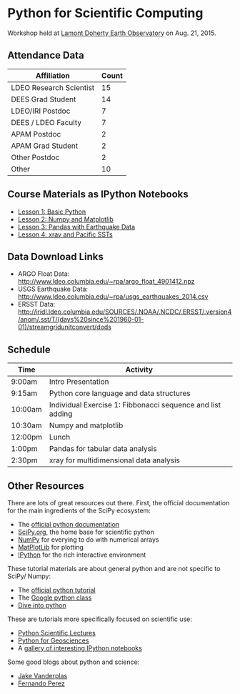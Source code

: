 # Python for Scientific Computing #

Workshop held at [Lamont Doherty Earth Observatory](http://ldeo.columbia.edu) on Aug. 21, 2015.

## Attendance Data ##

Affiliation | Count
------------|------
LDEO Research Scientist | 15
DEES Grad Student | 14
LDEO/IRI Postdoc |  7
DEES / LDEO Faculty | 7
APAM Postdoc | 2
APAM Grad Student | 2
Other Postdoc | 2
Other | 10

## Course Materials as IPython Notebooks ##

* [Lesson 1: Basic Python](http://nbviewer.ipython.org/github/rabernat/python_teaching/blob/master/one_day_workshop/01_core_python.ipynb)
* [Lesson 2: Numpy and Matplotlib](http://nbviewer.ipython.org/github/rabernat/python_teaching/blob/master/one_day_workshop/02_numpy_and_matplotlib.ipynb)
* [Lesson 3: Pandas with Earthquake Data](http://nbviewer.ipython.org/github/rabernat/python_teaching/blob/master/one_day_workshop/03_pandas_earthquake.ipynb)
* [Lesson 4: xray and Pacific SSTs](http://nbviewer.ipython.org/github/rabernat/python_teaching/blob/master/one_day_workshop/04_xray_sst.ipynb)

## Data Download Links ##

* ARGO Float Data: http://www.ldeo.columbia.edu/~rpa/argo_float_4901412.npz
* USGS Earthquake Data: http://www.ldeo.columbia.edu/~rpa/usgs_earthquakes_2014.csv
* ERSST Data: http://iridl.ldeo.columbia.edu/SOURCES/.NOAA/.NCDC/.ERSST/.version4/anom/.sst/T/(days%20since%201960-01-01)/streamgridunitconvert/dods

## Schedule ##

Time   | Activity 
------ | --------
9:00am | Intro Presentation
9:15am | Python core language and data structures
10:00am | Individual Exercise 1: Fibbonacci sequence and list adding
10:30am | Numpy and matplotlib
12:00pm | Lunch
1:00pm | Pandas for tabular data analysis
2:30pm | xray for multidimensional data analysis


## Other Resources ##

There are lots of great resources out there. First, the official documentation for the main ingredients of the SciPy ecosystem:
* The [official python documentation](https://www.python.org/doc/)
* [SciPy.org](http://www.scipy.org/), the home base for scientific python
* [NumPy](http://www.numpy.org/) for everying to do with numerical arrays
* [MatPlotLib](http://matplotlib.org/) for plotting
* [IPython](http://ipython.org/) for the rich interactive environment

These tutorial materials are about general python and are not specific to SciPy/ Numpy:
* The [official python tutorial](https://docs.python.org/2/tutorial/)
* The [Google python class](https://developers.google.com/edu/python/)
* [Dive into python](http://www.diveintopython.net/toc/index.html)

These are tutorials more specifically focused on scientific use:
* [Python Scientific Lectures](http://scipy-lectures.github.io/)
* [Python for Geosciences](https://github.com/koldunovn/python_for_geosciences)
* A [gallery of interesting IPython notebooks](https://github.com/ipython/ipython/wiki/A-gallery-of-interesting-IPython-Notebooks)

Some good blogs about python and science:
* [Jake Vanderplas](http://jakevdp.github.io/)
* [Fernando Perez](http://blog.fperez.org/)


